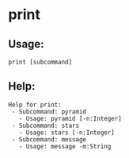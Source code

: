 print
====================

Usage:
--------------------
```
print [subcommand]
```

Help:
--------------------
```
Help for print:
 - Subcommand: pyramid
   - Usage: pyramid [-n:Integer] 
 - Subcommand: stars
   - Usage: stars [-n:Integer] 
 - Subcommand: message
   - Usage: message -m:String 

```
